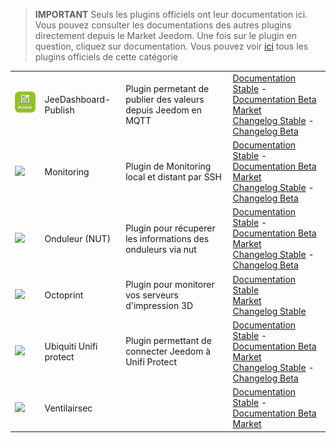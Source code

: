 
>**IMPORTANT**
>Seuls les plugins officiels ont leur documentation ici. Vous pouvez consulter les documentations des autres plugins directement depuis le Market Jeedom. Une fois sur le plugin en question, cliquez sur documentation.
>Vous pouvez voir [ici](https://market.jeedom.com/index.php?v=d&p=market&type=plugin&categorie=monitoring) tous les plugins officiels de cette catégorie


| | | | |
|--- | --- | --- | ---|
|<img src="jeeDashboardPublish/jeeDashboardPublish_icon.png" class="pluginLogo" width="100" />|JeeDashboard-Publish|Plugin permetant de publier des valeurs depuis Jeedom en MQTT|[Documentation Stable](jeeDashboardPublish/index.md) - [Documentation Beta](jeeDashboardPublish/beta/index.md)<br/>[Market](https://market.jeedom.com/index.php?v=d&p=market_display&id=4482)<br/>[Changelog Stable](jeeDashboardPublish/changelog.md) - [Changelog Beta](jeeDashboardPublish/beta/changelog.md)|
|<img src="monitoring2/monitoring2_icon.png" class="pluginLogo" width="100" />|Monitoring|Plugin de Monitoring local et distant par SSH|[Documentation Stable](monitoring2/index.md) - [Documentation Beta](monitoring2/beta/index.md)<br/>[Market](https://market.jeedom.com/index.php?v=d&p=market_display&id=3317)<br/>[Changelog Stable](monitoring2/changelog.md) - [Changelog Beta](monitoring2/beta/changelog.md)|
|<img src="nut/nut_icon.png" class="pluginLogo" width="100" />|Onduleur (NUT)|Plugin pour récuperer les informations des onduleurs via nut|[Documentation Stable](nut/index.md) - [Documentation Beta](nut/beta/index.md)<br/>[Market](https://market.jeedom.com/index.php?v=d&p=market_display&id=1500)<br/>[Changelog Stable](nut/changelog.md) - [Changelog Beta](nut/beta/changelog.md)|
|<img src="octoprint/octoprint_icon.png" class="pluginLogo" width="100" />|Octoprint|Plugin pour monitorer vos serveurs d'impression 3D|[Documentation Stable](octoprint/index.md)<br/>[Market](https://market.jeedom.com/index.php?v=d&p=market_display&id=3295)<br/>[Changelog Stable](octoprint/changelog.md)|
|<img src="unifiprotect/unifiprotect_icon.png" class="pluginLogo" width="100" />|Ubiquiti Unifi protect|Plugin permettant de connecter Jeedom à Unifi Protect|[Documentation Stable](unifiprotect/index.md) - [Documentation Beta](unifiprotect/beta/index.md)<br/>[Market](https://market.jeedom.com/index.php?v=d&p=market_display&id=4188)<br/>[Changelog Stable](unifiprotect/changelog.md) - [Changelog Beta](unifiprotect/beta/changelog.md)|
|<img src="ventilairsec/ventilairsec_icon.png" class="pluginLogo" width="100" />|Ventilairsec||[Documentation Stable](ventilairsec/index.md) - [Documentation Beta](ventilairsec/beta/index.md)<br/>[Market](https://market.jeedom.com/index.php?v=d&p=market_display&id=3895)|
